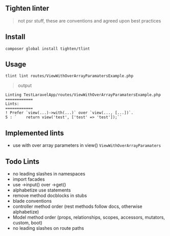 ## Tighten linter
> not psr stuff, these are conventions and agreed upon best practices

## Install
```
composer global install tighten/tlint
```

## Usage
```
tlint lint routes/ViewWithOverArrayParamatersExample.php
```

> output
```
Linting TestLaravelApp/routes/ViewWithOverArrayParamatersExample.php
============
Lints: 
============
! Prefer `view(...)->with(...)` over `view(..., [...])`.
5 : `    return view('test', ['test' => 'test']);``
```

## Implemented lints
- use with over array parameters in view() `ViewWithOverArrayParamaters`

## Todo Lints
- no leading slashes in namespaces
- import facades
- use ->input() over ->get()
- alphabetize use statements
- remove method docblocks in stubs
- blade conventions
- controller method order (rest methods follow docs, otherwise alphabetize)
- Model method order (props, relationships, scopes, accessors, mutators, custom, boot) 
- no leading slashes on route paths
